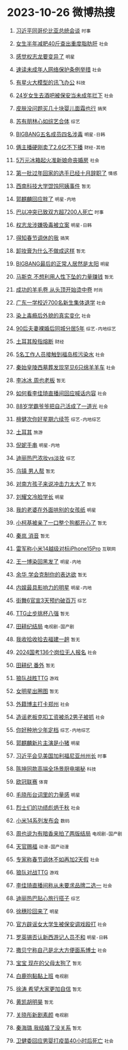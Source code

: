 # 2023-10-26 微博热搜 
1. [习近平同哥伦比亚总统会谈](https://m.weibo.cn/search?containerid=100103type%3D1%26t%3D10%26q%3D%23%E4%B9%A0%E8%BF%91%E5%B9%B3%E5%90%8C%E5%93%A5%E4%BC%A6%E6%AF%94%E4%BA%9A%E6%80%BB%E7%BB%9F%E4%BC%9A%E8%B0%88%23&stream_entry_id=51&isnewpage=1&extparam=seat%3D1%26stream_entry_id%3D51%26pos%3D0%26c_type%3D51%26q%3D%2523%25E4%25B9%25A0%25E8%25BF%2591%25E5%25B9%25B3%25E5%2590%258C%25E5%2593%25A5%25E4%25BC%25A6%25E6%25AF%2594%25E4%25BA%259A%25E6%2580%25BB%25E7%25BB%259F%25E4%25BC%259A%25E8%25B0%2588%2523%26dgr%3D0%26cate%3D10103%26filter_type%3Drealtimehot%26display_time%3D1698272456%26pre_seqid%3D169827245602502175194) `时事` 

2. [女生半年减肥40斤查出重度脂肪肝](https://m.weibo.cn/search?containerid=100103type%3D1%26t%3D10%26q%3D%23%E5%A5%B3%E7%94%9F%E5%8D%8A%E5%B9%B4%E5%87%8F%E8%82%A540%E6%96%A4%E6%9F%A5%E5%87%BA%E9%87%8D%E5%BA%A6%E8%84%82%E8%82%AA%E8%82%9D%23&stream_entry_id=31&isnewpage=1&extparam=seat%3D1%26c_type%3D31%26q%3D%2523%25E5%25A5%25B3%25E7%2594%259F%25E5%258D%258A%25E5%25B9%25B4%25E5%2587%258F%25E8%2582%25A540%25E6%2596%25A4%25E6%259F%25A5%25E5%2587%25BA%25E9%2587%258D%25E5%25BA%25A6%25E8%2584%2582%25E8%2582%25AA%25E8%2582%259D%2523%26flag%3D0%26filter_type%3Drealtimehot%26realpos%3D1%26stream_entry_id%3D31%26pos%3D0%26dgr%3D0%26cate%3D5001%26band_rank%3D1%26lcate%3D5001%26display_time%3D1698272456%26pre_seqid%3D169827245602502175194) `社会` 

3. [感觉权志龙要变异了](https://m.weibo.cn/search?containerid=100103type%3D1%26t%3D10%26q%3D%23%E6%84%9F%E8%A7%89%E6%9D%83%E5%BF%97%E9%BE%99%E8%A6%81%E5%8F%98%E5%BC%82%E4%BA%86%23&stream_entry_id=31&isnewpage=1&extparam=seat%3D1%26c_type%3D31%26q%3D%2523%25E6%2584%259F%25E8%25A7%2589%25E6%259D%2583%25E5%25BF%2597%25E9%25BE%2599%25E8%25A6%2581%25E5%258F%2598%25E5%25BC%2582%25E4%25BA%2586%2523%26flag%3D2%26filter_type%3Drealtimehot%26realpos%3D2%26stream_entry_id%3D31%26pos%3D1%26dgr%3D0%26cate%3D5001%26band_rank%3D2%26lcate%3D5001%26display_time%3D1698272456%26pre_seqid%3D169827245602502175194) `明星` 

4. [速读未成年人网络保护条例举措](https://m.weibo.cn/search?containerid=100103type%3D1%26t%3D10%26q%3D%23%E9%80%9F%E8%AF%BB%E6%9C%AA%E6%88%90%E5%B9%B4%E4%BA%BA%E7%BD%91%E7%BB%9C%E4%BF%9D%E6%8A%A4%E6%9D%A1%E4%BE%8B%E4%B8%BE%E6%8E%AA%23&stream_entry_id=31&isnewpage=1&extparam=seat%3D1%26c_type%3D31%26q%3D%2523%25E9%2580%259F%25E8%25AF%25BB%25E6%259C%25AA%25E6%2588%2590%25E5%25B9%25B4%25E4%25BA%25BA%25E7%25BD%2591%25E7%25BB%259C%25E4%25BF%259D%25E6%258A%25A4%25E6%259D%25A1%25E4%25BE%258B%25E4%25B8%25BE%25E6%258E%25AA%2523%26flag%3D0%26filter_type%3Drealtimehot%26realpos%3D3%26stream_entry_id%3D31%26pos%3D2%26dgr%3D0%26cate%3D5001%26band_rank%3D3%26lcate%3D5001%26display_time%3D1698272456%26pre_seqid%3D169827245602502175194) `社会` 

5. [有星火大模型的讯飞办公](https://m.weibo.cn/search?containerid=100103type%3D1%26t%3D10%26q%3D%23%E6%9C%89%E6%98%9F%E7%81%AB%E5%A4%A7%E6%A8%A1%E5%9E%8B%E7%9A%84%E8%AE%AF%E9%A3%9E%E5%8A%9E%E5%85%AC%23&stream_entry_id=31&isnewpage=1&extparam=seat%3D1%26filter_type%3Drealtimehot%26c_type%3D31%26q%3D%2523%25E6%259C%2589%25E6%2598%259F%25E7%2581%25AB%25E5%25A4%25A7%25E6%25A8%25A1%25E5%259E%258B%25E7%259A%2584%25E8%25AE%25AF%25E9%25A3%259E%25E5%258A%259E%25E5%2585%25AC%2523%26dgr%3D0%26cate%3D5001%26adid%3D208908%26stream_entry_id%3D31%26pos%3D3%26is_ad_pos%3D1%26topic_ad%3D1%26band_rank%3D4%26lcate%3D5001%26display_time%3D1698272456%26pre_seqid%3D169827245602502175194) `科技` 

6. [24岁女生去酒吧被保安当未成年拦下](https://m.weibo.cn/search?containerid=100103type%3D1%26t%3D10%26q%3D%2324%E5%B2%81%E5%A5%B3%E7%94%9F%E5%8E%BB%E9%85%92%E5%90%A7%E8%A2%AB%E4%BF%9D%E5%AE%89%E5%BD%93%E6%9C%AA%E6%88%90%E5%B9%B4%E6%8B%A6%E4%B8%8B%23&stream_entry_id=31&isnewpage=1&extparam=seat%3D1%26c_type%3D31%26q%3D%252324%25E5%25B2%2581%25E5%25A5%25B3%25E7%2594%259F%25E5%258E%25BB%25E9%2585%2592%25E5%2590%25A7%25E8%25A2%25AB%25E4%25BF%259D%25E5%25AE%2589%25E5%25BD%2593%25E6%259C%25AA%25E6%2588%2590%25E5%25B9%25B4%25E6%258B%25A6%25E4%25B8%258B%2523%26flag%3D2%26filter_type%3Drealtimehot%26realpos%3D4%26stream_entry_id%3D31%26pos%3D4%26dgr%3D0%26cate%3D5001%26band_rank%3D4%26lcate%3D5001%26display_time%3D1698272456%26pre_seqid%3D169827245602502175194) `社会` 

7. [皮肤没问题买几十块婴儿面霜也行](https://m.weibo.cn/search?containerid=100103type%3D1%26t%3D10%26q%3D%23%E7%9A%AE%E8%82%A4%E6%B2%A1%E9%97%AE%E9%A2%98%E4%B9%B0%E5%87%A0%E5%8D%81%E5%9D%97%E5%A9%B4%E5%84%BF%E9%9D%A2%E9%9C%9C%E4%B9%9F%E8%A1%8C%23&stream_entry_id=31&isnewpage=1&extparam=seat%3D1%26c_type%3D31%26q%3D%2523%25E7%259A%25AE%25E8%2582%25A4%25E6%25B2%25A1%25E9%2597%25AE%25E9%25A2%2598%25E4%25B9%25B0%25E5%2587%25A0%25E5%258D%2581%25E5%259D%2597%25E5%25A9%25B4%25E5%2584%25BF%25E9%259D%25A2%25E9%259C%259C%25E4%25B9%259F%25E8%25A1%258C%2523%26flag%3D0%26filter_type%3Drealtimehot%26realpos%3D5%26stream_entry_id%3D31%26pos%3D5%26dgr%3D0%26cate%3D5001%26band_rank%3D5%26lcate%3D5001%26display_time%3D1698272456%26pre_seqid%3D169827245602502175194) `搞笑` 

8. [苏有朋林心如综艺合体](https://m.weibo.cn/search?containerid=100103type%3D1%26t%3D10%26q%3D%23%E8%8B%8F%E6%9C%89%E6%9C%8B%E6%9E%97%E5%BF%83%E5%A6%82%E7%BB%BC%E8%89%BA%E5%90%88%E4%BD%93%23&stream_entry_id=31&isnewpage=1&extparam=seat%3D1%26c_type%3D31%26q%3D%2523%25E8%258B%258F%25E6%259C%2589%25E6%259C%258B%25E6%259E%2597%25E5%25BF%2583%25E5%25A6%2582%25E7%25BB%25BC%25E8%2589%25BA%25E5%2590%2588%25E4%25BD%2593%2523%26flag%3D1%26filter_type%3Drealtimehot%26realpos%3D6%26stream_entry_id%3D31%26pos%3D6%26dgr%3D0%26cate%3D5001%26band_rank%3D6%26lcate%3D5001%26display_time%3D1698272456%26pre_seqid%3D169827245602502175194) `综艺` 

9. [BIGBANG五名成员四名涉毒](https://m.weibo.cn/search?containerid=100103type%3D1%26t%3D10%26q%3D%23BIGBANG%E4%BA%94%E5%90%8D%E6%88%90%E5%91%98%E5%9B%9B%E5%90%8D%E6%B6%89%E6%AF%92%23&stream_entry_id=31&isnewpage=1&extparam=seat%3D1%26c_type%3D31%26q%3D%2523BIGBANG%25E4%25BA%2594%25E5%2590%258D%25E6%2588%2590%25E5%2591%2598%25E5%259B%259B%25E5%2590%258D%25E6%25B6%2589%25E6%25AF%2592%2523%26flag%3D0%26filter_type%3Drealtimehot%26realpos%3D7%26stream_entry_id%3D31%26pos%3D7%26dgr%3D0%26cate%3D5001%26band_rank%3D7%26lcate%3D5001%26display_time%3D1698272456%26pre_seqid%3D169827245602502175194) `明星-日韩` 

10. [俩主播硬刚卖了2.6亿不下播](https://m.weibo.cn/search?containerid=100103type%3D1%26t%3D10%26q%3D%23%E4%BF%A9%E4%B8%BB%E6%92%AD%E7%A1%AC%E5%88%9A%E5%8D%96%E4%BA%862.6%E4%BA%BF%E4%B8%8D%E4%B8%8B%E6%92%AD%23&stream_entry_id=31&isnewpage=1&extparam=seat%3D1%26c_type%3D31%26q%3D%2523%25E4%25BF%25A9%25E4%25B8%25BB%25E6%2592%25AD%25E7%25A1%25AC%25E5%2588%259A%25E5%258D%2596%25E4%25BA%25862.6%25E4%25BA%25BF%25E4%25B8%258D%25E4%25B8%258B%25E6%2592%25AD%2523%26flag%3D0%26filter_type%3Drealtimehot%26realpos%3D8%26stream_entry_id%3D31%26pos%3D8%26dgr%3D0%26cate%3D5001%26band_rank%3D8%26lcate%3D5001%26display_time%3D1698272456%26pre_seqid%3D169827245602502175194) `财经-其他` 

11. [5万元冰箱起火准新娘命丧婚房](https://m.weibo.cn/search?containerid=100103type%3D1%26t%3D10%26q%3D%235%E4%B8%87%E5%85%83%E5%86%B0%E7%AE%B1%E8%B5%B7%E7%81%AB%E5%87%86%E6%96%B0%E5%A8%98%E5%91%BD%E4%B8%A7%E5%A9%9A%E6%88%BF%23&stream_entry_id=31&isnewpage=1&extparam=seat%3D1%26c_type%3D31%26q%3D%25235%25E4%25B8%2587%25E5%2585%2583%25E5%2586%25B0%25E7%25AE%25B1%25E8%25B5%25B7%25E7%2581%25AB%25E5%2587%2586%25E6%2596%25B0%25E5%25A8%2598%25E5%2591%25BD%25E4%25B8%25A7%25E5%25A9%259A%25E6%2588%25BF%2523%26flag%3D0%26filter_type%3Drealtimehot%26realpos%3D9%26stream_entry_id%3D31%26pos%3D9%26dgr%3D0%26cate%3D5001%26band_rank%3D9%26lcate%3D5001%26display_time%3D1698272456%26pre_seqid%3D169827245602502175194) `社会` 

12. [第一批过年回家的选手已经十月辞职了](https://m.weibo.cn/search?containerid=100103type%3D1%26t%3D10%26q%3D%23%E7%AC%AC%E4%B8%80%E6%89%B9%E8%BF%87%E5%B9%B4%E5%9B%9E%E5%AE%B6%E7%9A%84%E9%80%89%E6%89%8B%E5%B7%B2%E7%BB%8F%E5%8D%81%E6%9C%88%E8%BE%9E%E8%81%8C%E4%BA%86%23&stream_entry_id=31&isnewpage=1&extparam=seat%3D1%26c_type%3D31%26q%3D%2523%25E7%25AC%25AC%25E4%25B8%2580%25E6%2589%25B9%25E8%25BF%2587%25E5%25B9%25B4%25E5%259B%259E%25E5%25AE%25B6%25E7%259A%2584%25E9%2580%2589%25E6%2589%258B%25E5%25B7%25B2%25E7%25BB%258F%25E5%258D%2581%25E6%259C%2588%25E8%25BE%259E%25E8%2581%258C%25E4%25BA%2586%2523%26flag%3D0%26filter_type%3Drealtimehot%26realpos%3D10%26stream_entry_id%3D31%26pos%3D10%26dgr%3D0%26cate%3D5001%26band_rank%3D10%26lcate%3D5001%26display_time%3D1698272456%26pre_seqid%3D169827245602502175194) `情感` 

13. [西南科技大学馄饨阿姨事件](https://m.weibo.cn/search?containerid=100103type%3D1%26t%3D10%26q%3D%23%E8%A5%BF%E5%8D%97%E7%A7%91%E6%8A%80%E5%A4%A7%E5%AD%A6%E9%A6%84%E9%A5%A8%E9%98%BF%E5%A7%A8%E4%BA%8B%E4%BB%B6%23&stream_entry_id=31&isnewpage=1&extparam=seat%3D1%26c_type%3D31%26q%3D%2523%25E8%25A5%25BF%25E5%258D%2597%25E7%25A7%2591%25E6%258A%2580%25E5%25A4%25A7%25E5%25AD%25A6%25E9%25A6%2584%25E9%25A5%25A8%25E9%2598%25BF%25E5%25A7%25A8%25E4%25BA%258B%25E4%25BB%25B6%2523%26flag%3D2%26filter_type%3Drealtimehot%26realpos%3D11%26stream_entry_id%3D31%26pos%3D11%26dgr%3D0%26cate%3D5001%26band_rank%3D11%26lcate%3D5001%26display_time%3D1698272456%26pre_seqid%3D169827245602502175194) `暂无` 

14. [郭麒麟回应胖了](https://m.weibo.cn/search?containerid=100103type%3D1%26t%3D10%26q%3D%23%E9%83%AD%E9%BA%92%E9%BA%9F%E5%9B%9E%E5%BA%94%E8%83%96%E4%BA%86%23&stream_entry_id=31&isnewpage=1&extparam=seat%3D1%26c_type%3D31%26q%3D%2523%25E9%2583%25AD%25E9%25BA%2592%25E9%25BA%259F%25E5%259B%259E%25E5%25BA%2594%25E8%2583%2596%25E4%25BA%2586%2523%26flag%3D0%26filter_type%3Drealtimehot%26realpos%3D12%26stream_entry_id%3D31%26pos%3D12%26dgr%3D0%26cate%3D5001%26band_rank%3D12%26lcate%3D5001%26display_time%3D1698272456%26pre_seqid%3D169827245602502175194) `明星-内地` 

15. [巴以冲突已致双方超7200人死亡](https://m.weibo.cn/search?containerid=100103type%3D1%26t%3D10%26q%3D%23%E5%B7%B4%E4%BB%A5%E5%86%B2%E7%AA%81%E5%B7%B2%E8%87%B4%E5%8F%8C%E6%96%B9%E8%B6%857200%E4%BA%BA%E6%AD%BB%E4%BA%A1%23&stream_entry_id=31&isnewpage=1&extparam=seat%3D1%26c_type%3D31%26q%3D%2523%25E5%25B7%25B4%25E4%25BB%25A5%25E5%2586%25B2%25E7%25AA%2581%25E5%25B7%25B2%25E8%2587%25B4%25E5%258F%258C%25E6%2596%25B9%25E8%25B6%25857200%25E4%25BA%25BA%25E6%25AD%25BB%25E4%25BA%25A1%2523%26flag%3D0%26filter_type%3Drealtimehot%26realpos%3D13%26stream_entry_id%3D31%26pos%3D13%26dgr%3D0%26cate%3D5001%26band_rank%3D13%26lcate%3D5001%26display_time%3D1698272456%26pre_seqid%3D169827245602502175194) `时事` 

16. [权志龙涉嫌吸毒被立案](https://m.weibo.cn/search?containerid=100103type%3D1%26t%3D10%26q%3D%23%E6%9D%83%E5%BF%97%E9%BE%99%E6%B6%89%E5%AB%8C%E5%90%B8%E6%AF%92%E8%A2%AB%E7%AB%8B%E6%A1%88%23&stream_entry_id=31&isnewpage=1&extparam=seat%3D1%26c_type%3D31%26q%3D%2523%25E6%259D%2583%25E5%25BF%2597%25E9%25BE%2599%25E6%25B6%2589%25E5%25AB%258C%25E5%2590%25B8%25E6%25AF%2592%25E8%25A2%25AB%25E7%25AB%258B%25E6%25A1%2588%2523%26flag%3D0%26filter_type%3Drealtimehot%26realpos%3D14%26stream_entry_id%3D31%26pos%3D14%26dgr%3D0%26cate%3D5001%26band_rank%3D14%26lcate%3D5001%26display_time%3D1698272456%26pre_seqid%3D169827245602502175194) `明星-日韩` 

17. [得知春节调休的我](https://m.weibo.cn/search?containerid=100103type%3D1%26t%3D10%26q%3D%23%E5%BE%97%E7%9F%A5%E6%98%A5%E8%8A%82%E8%B0%83%E4%BC%91%E7%9A%84%E6%88%91%23&stream_entry_id=31&isnewpage=1&extparam=seat%3D1%26c_type%3D31%26q%3D%2523%25E5%25BE%2597%25E7%259F%25A5%25E6%2598%25A5%25E8%258A%2582%25E8%25B0%2583%25E4%25BC%2591%25E7%259A%2584%25E6%2588%2591%2523%26flag%3D0%26filter_type%3Drealtimehot%26realpos%3D15%26stream_entry_id%3D31%26pos%3D15%26dgr%3D0%26cate%3D5001%26band_rank%3D15%26lcate%3D5001%26display_time%3D1698272456%26pre_seqid%3D169827245602502175194) `搞笑` 

18. [卸妆膏为什么不做成这样](https://m.weibo.cn/search?containerid=100103type%3D1%26t%3D10%26q%3D%E5%8D%B8%E5%A6%86%E8%86%8F%E4%B8%BA%E4%BB%80%E4%B9%88%E4%B8%8D%E5%81%9A%E6%88%90%E8%BF%99%E6%A0%B7&stream_entry_id=31&isnewpage=1&extparam=seat%3D1%26c_type%3D31%26q%3D%25E5%258D%25B8%25E5%25A6%2586%25E8%2586%258F%25E4%25B8%25BA%25E4%25BB%2580%25E4%25B9%2588%25E4%25B8%258D%25E5%2581%259A%25E6%2588%2590%25E8%25BF%2599%25E6%25A0%25B7%26flag%3D0%26filter_type%3Drealtimehot%26realpos%3D16%26stream_entry_id%3D31%26pos%3D16%26dgr%3D0%26cate%3D5001%26band_rank%3D16%26lcate%3D5001%26display_time%3D1698272456%26pre_seqid%3D169827245602502175194) `暂无` 

19. [BIGBANG最后的正常人居然是太阳](https://m.weibo.cn/search?containerid=100103type%3D1%26t%3D10%26q%3D%23BIGBANG%E6%9C%80%E5%90%8E%E7%9A%84%E6%AD%A3%E5%B8%B8%E4%BA%BA%E5%B1%85%E7%84%B6%E6%98%AF%E5%A4%AA%E9%98%B3%23&stream_entry_id=31&isnewpage=1&extparam=seat%3D1%26c_type%3D31%26q%3D%2523BIGBANG%25E6%259C%2580%25E5%2590%258E%25E7%259A%2584%25E6%25AD%25A3%25E5%25B8%25B8%25E4%25BA%25BA%25E5%25B1%2585%25E7%2584%25B6%25E6%2598%25AF%25E5%25A4%25AA%25E9%2598%25B3%2523%26flag%3D0%26filter_type%3Drealtimehot%26realpos%3D17%26stream_entry_id%3D31%26pos%3D17%26dgr%3D0%26cate%3D5001%26band_rank%3D17%26lcate%3D5001%26display_time%3D1698272456%26pre_seqid%3D169827245602502175194) `明星` 

20. [马斯克 不想利用人性下坠的力量赚钱](https://m.weibo.cn/search?containerid=100103type%3D1%26t%3D10%26q%3D%E9%A9%AC%E6%96%AF%E5%85%8B+%E4%B8%8D%E6%83%B3%E5%88%A9%E7%94%A8%E4%BA%BA%E6%80%A7%E4%B8%8B%E5%9D%A0%E7%9A%84%E5%8A%9B%E9%87%8F%E8%B5%9A%E9%92%B1&stream_entry_id=31&isnewpage=1&extparam=seat%3D1%26c_type%3D31%26q%3D%25E9%25A9%25AC%25E6%2596%25AF%25E5%2585%258B%2520%25E4%25B8%258D%25E6%2583%25B3%25E5%2588%25A9%25E7%2594%25A8%25E4%25BA%25BA%25E6%2580%25A7%25E4%25B8%258B%25E5%259D%25A0%25E7%259A%2584%25E5%258A%259B%25E9%2587%258F%25E8%25B5%259A%25E9%2592%25B1%26flag%3D0%26filter_type%3Drealtimehot%26realpos%3D18%26stream_entry_id%3D31%26pos%3D18%26dgr%3D0%26cate%3D5001%26band_rank%3D18%26lcate%3D5001%26display_time%3D1698272456%26pre_seqid%3D169827245602502175194) `暂无` 

21. [成功的羊毛卷 从头顶开始烫中卷](https://m.weibo.cn/search?containerid=100103type%3D1%26t%3D10%26q%3D%E6%88%90%E5%8A%9F%E7%9A%84%E7%BE%8A%E6%AF%9B%E5%8D%B7+%E4%BB%8E%E5%A4%B4%E9%A1%B6%E5%BC%80%E5%A7%8B%E7%83%AB%E4%B8%AD%E5%8D%B7&stream_entry_id=31&isnewpage=1&extparam=seat%3D1%26c_type%3D31%26q%3D%25E6%2588%2590%25E5%258A%259F%25E7%259A%2584%25E7%25BE%258A%25E6%25AF%259B%25E5%258D%25B7%2520%25E4%25BB%258E%25E5%25A4%25B4%25E9%25A1%25B6%25E5%25BC%2580%25E5%25A7%258B%25E7%2583%25AB%25E4%25B8%25AD%25E5%258D%25B7%26flag%3D0%26filter_type%3Drealtimehot%26realpos%3D19%26stream_entry_id%3D31%26pos%3D19%26dgr%3D0%26cate%3D5001%26band_rank%3D19%26lcate%3D5001%26display_time%3D1698272456%26pre_seqid%3D169827245602502175194) `时尚` 

22. [广东一学校近700名新生集体退学](https://m.weibo.cn/search?containerid=100103type%3D1%26t%3D10%26q%3D%23%E5%B9%BF%E4%B8%9C%E4%B8%80%E5%AD%A6%E6%A0%A1%E8%BF%91700%E5%90%8D%E6%96%B0%E7%94%9F%E9%9B%86%E4%BD%93%E9%80%80%E5%AD%A6%23&stream_entry_id=31&isnewpage=1&extparam=seat%3D1%26c_type%3D31%26q%3D%2523%25E5%25B9%25BF%25E4%25B8%259C%25E4%25B8%2580%25E5%25AD%25A6%25E6%25A0%25A1%25E8%25BF%2591700%25E5%2590%258D%25E6%2596%25B0%25E7%2594%259F%25E9%259B%2586%25E4%25BD%2593%25E9%2580%2580%25E5%25AD%25A6%2523%26flag%3D0%26filter_type%3Drealtimehot%26realpos%3D20%26stream_entry_id%3D31%26pos%3D20%26dgr%3D0%26cate%3D5001%26band_rank%3D20%26lcate%3D5001%26display_time%3D1698272456%26pre_seqid%3D169827245602502175194) `社会` 

23. [染上毒瘾后外貌的真实变化](https://m.weibo.cn/search?containerid=100103type%3D1%26t%3D10%26q%3D%23%E6%9F%93%E4%B8%8A%E6%AF%92%E7%98%BE%E5%90%8E%E5%A4%96%E8%B2%8C%E7%9A%84%E7%9C%9F%E5%AE%9E%E5%8F%98%E5%8C%96%23&stream_entry_id=31&isnewpage=1&extparam=seat%3D1%26c_type%3D31%26q%3D%2523%25E6%259F%2593%25E4%25B8%258A%25E6%25AF%2592%25E7%2598%25BE%25E5%2590%258E%25E5%25A4%2596%25E8%25B2%258C%25E7%259A%2584%25E7%259C%259F%25E5%25AE%259E%25E5%258F%2598%25E5%258C%2596%2523%26flag%3D0%26filter_type%3Drealtimehot%26realpos%3D21%26stream_entry_id%3D31%26pos%3D21%26dgr%3D0%26cate%3D5001%26band_rank%3D21%26lcate%3D5001%26display_time%3D1698272456%26pre_seqid%3D169827245602502175194) `社会` 

24. [90后夫妻裸婚后同城分居5年](https://m.weibo.cn/search?containerid=100103type%3D1%26t%3D10%26q%3D%2390%E5%90%8E%E5%A4%AB%E5%A6%BB%E8%A3%B8%E5%A9%9A%E5%90%8E%E5%90%8C%E5%9F%8E%E5%88%86%E5%B1%855%E5%B9%B4%23&stream_entry_id=31&isnewpage=1&extparam=seat%3D1%26c_type%3D31%26q%3D%252390%25E5%2590%258E%25E5%25A4%25AB%25E5%25A6%25BB%25E8%25A3%25B8%25E5%25A9%259A%25E5%2590%258E%25E5%2590%258C%25E5%259F%258E%25E5%2588%2586%25E5%25B1%25855%25E5%25B9%25B4%2523%26flag%3D0%26filter_type%3Drealtimehot%26realpos%3D22%26stream_entry_id%3D31%26pos%3D22%26dgr%3D0%26cate%3D5001%26band_rank%3D22%26lcate%3D5001%26display_time%3D1698272456%26pre_seqid%3D169827245602502175194) `综艺-内地综艺` 

25. [土耳其股指熔断](https://m.weibo.cn/search?containerid=100103type%3D1%26t%3D10%26q%3D%23%E5%9C%9F%E8%80%B3%E5%85%B6%E8%82%A1%E6%8C%87%E7%86%94%E6%96%AD%23&stream_entry_id=31&isnewpage=1&extparam=seat%3D1%26c_type%3D31%26q%3D%2523%25E5%259C%259F%25E8%2580%25B3%25E5%2585%25B6%25E8%2582%25A1%25E6%258C%2587%25E7%2586%2594%25E6%2596%25AD%2523%26flag%3D0%26filter_type%3Drealtimehot%26realpos%3D23%26stream_entry_id%3D31%26pos%3D23%26dgr%3D0%26cate%3D5001%26band_rank%3D23%26lcate%3D5001%26display_time%3D1698272456%26pre_seqid%3D169827245602502175194) `财经` 

26. [5名工作人员接触到福岛核污染水](https://m.weibo.cn/search?containerid=100103type%3D1%26t%3D10%26q%3D%235%E5%90%8D%E5%B7%A5%E4%BD%9C%E4%BA%BA%E5%91%98%E6%8E%A5%E8%A7%A6%E5%88%B0%E7%A6%8F%E5%B2%9B%E6%A0%B8%E6%B1%A1%E6%9F%93%E6%B0%B4%23&stream_entry_id=31&isnewpage=1&extparam=seat%3D1%26c_type%3D31%26q%3D%25235%25E5%2590%258D%25E5%25B7%25A5%25E4%25BD%259C%25E4%25BA%25BA%25E5%2591%2598%25E6%258E%25A5%25E8%25A7%25A6%25E5%2588%25B0%25E7%25A6%258F%25E5%25B2%259B%25E6%25A0%25B8%25E6%25B1%25A1%25E6%259F%2593%25E6%25B0%25B4%2523%26flag%3D0%26filter_type%3Drealtimehot%26realpos%3D24%26stream_entry_id%3D31%26pos%3D24%26dgr%3D0%26cate%3D5001%26band_rank%3D24%26lcate%3D5001%26display_time%3D1698272456%26pre_seqid%3D169827245602502175194) `社会` 

27. [秦始皇陵西墓葬发现罕见6只绵羊羊车](https://m.weibo.cn/search?containerid=100103type%3D1%26t%3D10%26q%3D%23%E7%A7%A6%E5%A7%8B%E7%9A%87%E9%99%B5%E8%A5%BF%E5%A2%93%E8%91%AC%E5%8F%91%E7%8E%B0%E7%BD%95%E8%A7%816%E5%8F%AA%E7%BB%B5%E7%BE%8A%E7%BE%8A%E8%BD%A6%23&stream_entry_id=31&isnewpage=1&extparam=seat%3D1%26c_type%3D31%26q%3D%2523%25E7%25A7%25A6%25E5%25A7%258B%25E7%259A%2587%25E9%2599%25B5%25E8%25A5%25BF%25E5%25A2%2593%25E8%2591%25AC%25E5%258F%2591%25E7%258E%25B0%25E7%25BD%2595%25E8%25A7%25816%25E5%258F%25AA%25E7%25BB%25B5%25E7%25BE%258A%25E7%25BE%258A%25E8%25BD%25A6%2523%26flag%3D0%26filter_type%3Drealtimehot%26realpos%3D25%26stream_entry_id%3D31%26pos%3D25%26dgr%3D0%26cate%3D5001%26band_rank%3D25%26lcate%3D5001%26display_time%3D1698272456%26pre_seqid%3D169827245602502175194) `社会` 

28. [李冰冰 周也老板](https://m.weibo.cn/search?containerid=100103type%3D1%26t%3D10%26q%3D%E6%9D%8E%E5%86%B0%E5%86%B0+%E5%91%A8%E4%B9%9F%E8%80%81%E6%9D%BF&stream_entry_id=31&isnewpage=1&extparam=seat%3D1%26c_type%3D31%26q%3D%25E6%259D%258E%25E5%2586%25B0%25E5%2586%25B0%2520%25E5%2591%25A8%25E4%25B9%259F%25E8%2580%2581%25E6%259D%25BF%26flag%3D0%26filter_type%3Drealtimehot%26realpos%3D26%26stream_entry_id%3D31%26pos%3D26%26dgr%3D0%26cate%3D5001%26band_rank%3D26%26lcate%3D5001%26display_time%3D1698272456%26pre_seqid%3D169827245602502175194) `暂无` 

29. [如何看李佳琦直播间回应喊话内容](https://m.weibo.cn/search?containerid=100103type%3D1%26t%3D10%26q%3D%23%E5%A6%82%E4%BD%95%E7%9C%8B%E6%9D%8E%E4%BD%B3%E7%90%A6%E7%9B%B4%E6%92%AD%E9%97%B4%E5%9B%9E%E5%BA%94%E5%96%8A%E8%AF%9D%E5%86%85%E5%AE%B9%23&stream_entry_id=31&isnewpage=1&extparam=seat%3D1%26c_type%3D31%26q%3D%2523%25E5%25A6%2582%25E4%25BD%2595%25E7%259C%258B%25E6%259D%258E%25E4%25BD%25B3%25E7%2590%25A6%25E7%259B%25B4%25E6%2592%25AD%25E9%2597%25B4%25E5%259B%259E%25E5%25BA%2594%25E5%2596%258A%25E8%25AF%259D%25E5%2586%2585%25E5%25AE%25B9%2523%26flag%3D0%26filter_type%3Drealtimehot%26realpos%3D27%26stream_entry_id%3D31%26pos%3D27%26dgr%3D0%26cate%3D5001%26band_rank%3D27%26lcate%3D5001%26display_time%3D1698272456%26pre_seqid%3D169827245602502175194) `社会` 

30. [88岁学霸爷爷把自己活成了一道光](https://m.weibo.cn/search?containerid=100103type%3D1%26t%3D10%26q%3D%2388%E5%B2%81%E5%AD%A6%E9%9C%B8%E7%88%B7%E7%88%B7%E6%8A%8A%E8%87%AA%E5%B7%B1%E6%B4%BB%E6%88%90%E4%BA%86%E4%B8%80%E9%81%93%E5%85%89%23&stream_entry_id=31&isnewpage=1&extparam=seat%3D1%26c_type%3D31%26q%3D%252388%25E5%25B2%2581%25E5%25AD%25A6%25E9%259C%25B8%25E7%2588%25B7%25E7%2588%25B7%25E6%258A%258A%25E8%2587%25AA%25E5%25B7%25B1%25E6%25B4%25BB%25E6%2588%2590%25E4%25BA%2586%25E4%25B8%2580%25E9%2581%2593%25E5%2585%2589%2523%26flag%3D32768%26filter_type%3Drealtimehot%26realpos%3D28%26stream_entry_id%3D31%26pos%3D28%26dgr%3D0%26cate%3D5001%26band_rank%3D28%26lcate%3D5001%26display_time%3D1698272456%26pre_seqid%3D169827245602502175194) `社会` 

31. [檀健次你好星期六续签](https://m.weibo.cn/search?containerid=100103type%3D1%26t%3D10%26q%3D%23%E6%AA%80%E5%81%A5%E6%AC%A1%E4%BD%A0%E5%A5%BD%E6%98%9F%E6%9C%9F%E5%85%AD%E7%BB%AD%E7%AD%BE%23&stream_entry_id=31&isnewpage=1&extparam=seat%3D1%26c_type%3D31%26q%3D%2523%25E6%25AA%2580%25E5%2581%25A5%25E6%25AC%25A1%25E4%25BD%25A0%25E5%25A5%25BD%25E6%2598%259F%25E6%259C%259F%25E5%2585%25AD%25E7%25BB%25AD%25E7%25AD%25BE%2523%26flag%3D0%26filter_type%3Drealtimehot%26realpos%3D29%26stream_entry_id%3D31%26pos%3D29%26dgr%3D0%26cate%3D5001%26band_rank%3D29%26lcate%3D5001%26display_time%3D1698272456%26pre_seqid%3D169827245602502175194) `综艺-内地综艺` 

32. [土耳其](https://m.weibo.cn/search?containerid=100103type%3D1%26t%3D10%26q%3D%23%E5%9C%9F%E8%80%B3%E5%85%B6%23&stream_entry_id=31&isnewpage=1&extparam=seat%3D1%26c_type%3D31%26q%3D%2523%25E5%259C%259F%25E8%2580%25B3%25E5%2585%25B6%2523%26flag%3D0%26filter_type%3Drealtimehot%26realpos%3D30%26stream_entry_id%3D31%26pos%3D30%26dgr%3D0%26cate%3D5001%26band_rank%3D30%26lcate%3D5001%26display_time%3D1698272456%26pre_seqid%3D169827245602502175194) `旅游` 

33. [倪妮手串](https://m.weibo.cn/search?containerid=100103type%3D1%26t%3D10%26q%3D%23%E5%80%AA%E5%A6%AE%E6%89%8B%E4%B8%B2%23&stream_entry_id=31&isnewpage=1&extparam=seat%3D1%26c_type%3D31%26q%3D%2523%25E5%2580%25AA%25E5%25A6%25AE%25E6%2589%258B%25E4%25B8%25B2%2523%26flag%3D0%26filter_type%3Drealtimehot%26realpos%3D31%26stream_entry_id%3D31%26pos%3D31%26dgr%3D0%26cate%3D5001%26band_rank%3D31%26lcate%3D5001%26display_time%3D1698272456%26pre_seqid%3D169827245602502175194) `明星-内地` 

34. [迪丽热巴浓妆vs淡妆](https://m.weibo.cn/search?containerid=100103type%3D1%26t%3D10%26q%3D%23%E8%BF%AA%E4%B8%BD%E7%83%AD%E5%B7%B4%E6%B5%93%E5%A6%86vs%E6%B7%A1%E5%A6%86%23&stream_entry_id=31&isnewpage=1&extparam=seat%3D1%26c_type%3D31%26q%3D%2523%25E8%25BF%25AA%25E4%25B8%25BD%25E7%2583%25AD%25E5%25B7%25B4%25E6%25B5%2593%25E5%25A6%2586vs%25E6%25B7%25A1%25E5%25A6%2586%2523%26flag%3D0%26filter_type%3Drealtimehot%26realpos%3D32%26stream_entry_id%3D31%26pos%3D32%26dgr%3D0%26cate%3D5001%26band_rank%3D32%26lcate%3D5001%26display_time%3D1698272456%26pre_seqid%3D169827245602502175194) `综艺` 

35. [乌镇 男人帮](https://m.weibo.cn/search?containerid=100103type%3D1%26t%3D10%26q%3D%E4%B9%8C%E9%95%87+%E7%94%B7%E4%BA%BA%E5%B8%AE&stream_entry_id=31&isnewpage=1&extparam=seat%3D1%26c_type%3D31%26q%3D%25E4%25B9%258C%25E9%2595%2587%2520%25E7%2594%25B7%25E4%25BA%25BA%25E5%25B8%25AE%26flag%3D0%26filter_type%3Drealtimehot%26realpos%3D33%26stream_entry_id%3D31%26pos%3D33%26dgr%3D0%26cate%3D5001%26band_rank%3D33%26lcate%3D5001%26display_time%3D1698272456%26pre_seqid%3D169827245602502175194) `暂无` 

36. [对南方孩子来说冲击力太大了](https://m.weibo.cn/search?containerid=100103type%3D1%26t%3D10%26q%3D%E5%AF%B9%E5%8D%97%E6%96%B9%E5%AD%A9%E5%AD%90%E6%9D%A5%E8%AF%B4%E5%86%B2%E5%87%BB%E5%8A%9B%E5%A4%AA%E5%A4%A7%E4%BA%86&stream_entry_id=31&isnewpage=1&extparam=seat%3D1%26c_type%3D31%26q%3D%25E5%25AF%25B9%25E5%258D%2597%25E6%2596%25B9%25E5%25AD%25A9%25E5%25AD%2590%25E6%259D%25A5%25E8%25AF%25B4%25E5%2586%25B2%25E5%2587%25BB%25E5%258A%259B%25E5%25A4%25AA%25E5%25A4%25A7%25E4%25BA%2586%26flag%3D0%26filter_type%3Drealtimehot%26realpos%3D34%26stream_entry_id%3D31%26pos%3D34%26dgr%3D0%26cate%3D5001%26band_rank%3D34%26lcate%3D5001%26display_time%3D1698272456%26pre_seqid%3D169827245602502175194) `暂无` 

37. [刘耀文冷脸学长](https://m.weibo.cn/search?containerid=100103type%3D1%26t%3D10%26q%3D%23%E5%88%98%E8%80%80%E6%96%87%E5%86%B7%E8%84%B8%E5%AD%A6%E9%95%BF%23&stream_entry_id=31&isnewpage=1&extparam=seat%3D1%26c_type%3D31%26q%3D%2523%25E5%2588%2598%25E8%2580%2580%25E6%2596%2587%25E5%2586%25B7%25E8%2584%25B8%25E5%25AD%25A6%25E9%2595%25BF%2523%26flag%3D0%26filter_type%3Drealtimehot%26realpos%3D35%26stream_entry_id%3D31%26pos%3D35%26dgr%3D0%26cate%3D5001%26band_rank%3D35%26lcate%3D5001%26display_time%3D1698272456%26pre_seqid%3D169827245602502175194) `明星` 

38. [我的老婆在外面哄别的女孩纸](https://m.weibo.cn/search?containerid=100103type%3D1%26t%3D10%26q%3D%23%E6%88%91%E7%9A%84%E8%80%81%E5%A9%86%E5%9C%A8%E5%A4%96%E9%9D%A2%E5%93%84%E5%88%AB%E7%9A%84%E5%A5%B3%E5%AD%A9%E7%BA%B8%23&stream_entry_id=31&isnewpage=1&extparam=seat%3D1%26c_type%3D31%26q%3D%2523%25E6%2588%2591%25E7%259A%2584%25E8%2580%2581%25E5%25A9%2586%25E5%259C%25A8%25E5%25A4%2596%25E9%259D%25A2%25E5%2593%2584%25E5%2588%25AB%25E7%259A%2584%25E5%25A5%25B3%25E5%25AD%25A9%25E7%25BA%25B8%2523%26flag%3D0%26filter_type%3Drealtimehot%26realpos%3D36%26stream_entry_id%3D31%26pos%3D36%26dgr%3D0%26cate%3D5001%26band_rank%3D36%26lcate%3D5001%26display_time%3D1698272456%26pre_seqid%3D169827245602502175194) `明星` 

39. [小柯基被亲了一口整个狗都开心了](https://m.weibo.cn/search?containerid=100103type%3D1%26t%3D10%26q%3D%E5%B0%8F%E6%9F%AF%E5%9F%BA%E8%A2%AB%E4%BA%B2%E4%BA%86%E4%B8%80%E5%8F%A3%E6%95%B4%E4%B8%AA%E7%8B%97%E9%83%BD%E5%BC%80%E5%BF%83%E4%BA%86&stream_entry_id=31&isnewpage=1&extparam=seat%3D1%26c_type%3D31%26q%3D%25E5%25B0%258F%25E6%259F%25AF%25E5%259F%25BA%25E8%25A2%25AB%25E4%25BA%25B2%25E4%25BA%2586%25E4%25B8%2580%25E5%258F%25A3%25E6%2595%25B4%25E4%25B8%25AA%25E7%258B%2597%25E9%2583%25BD%25E5%25BC%2580%25E5%25BF%2583%25E4%25BA%2586%26flag%3D1%26filter_type%3Drealtimehot%26realpos%3D37%26stream_entry_id%3D31%26pos%3D37%26dgr%3D0%26cate%3D5001%26band_rank%3D37%26lcate%3D5001%26display_time%3D1698272456%26pre_seqid%3D169827245602502175194) `暂无` 

40. [秦岚 消音](https://m.weibo.cn/search?containerid=100103type%3D1%26t%3D10%26q%3D%E7%A7%A6%E5%B2%9A+%E6%B6%88%E9%9F%B3&stream_entry_id=31&isnewpage=1&extparam=seat%3D1%26c_type%3D31%26q%3D%25E7%25A7%25A6%25E5%25B2%259A%2520%25E6%25B6%2588%25E9%259F%25B3%26flag%3D0%26filter_type%3Drealtimehot%26realpos%3D38%26stream_entry_id%3D31%26pos%3D38%26dgr%3D0%26cate%3D5001%26band_rank%3D38%26lcate%3D5001%26display_time%3D1698272456%26pre_seqid%3D169827245602502175194) `暂无` 

41. [雷军称小米14越级对标iPhone15Pro](https://m.weibo.cn/search?containerid=100103type%3D1%26t%3D10%26q%3D%23%E9%9B%B7%E5%86%9B%E7%A7%B0%E5%B0%8F%E7%B1%B314%E8%B6%8A%E7%BA%A7%E5%AF%B9%E6%A0%87iPhone15Pro%23&stream_entry_id=31&isnewpage=1&extparam=seat%3D1%26c_type%3D31%26q%3D%2523%25E9%259B%25B7%25E5%2586%259B%25E7%25A7%25B0%25E5%25B0%258F%25E7%25B1%25B314%25E8%25B6%258A%25E7%25BA%25A7%25E5%25AF%25B9%25E6%25A0%2587iPhone15Pro%2523%26flag%3D0%26filter_type%3Drealtimehot%26realpos%3D39%26stream_entry_id%3D31%26pos%3D39%26dgr%3D0%26cate%3D5001%26band_rank%3D39%26lcate%3D5001%26display_time%3D1698272456%26pre_seqid%3D169827245602502175194) `互联网` 

42. [王一博染回黑发了](https://m.weibo.cn/search?containerid=100103type%3D1%26t%3D10%26q%3D%23%E7%8E%8B%E4%B8%80%E5%8D%9A%E6%9F%93%E5%9B%9E%E9%BB%91%E5%8F%91%E4%BA%86%23&stream_entry_id=31&isnewpage=1&extparam=seat%3D1%26c_type%3D31%26q%3D%2523%25E7%258E%258B%25E4%25B8%2580%25E5%258D%259A%25E6%259F%2593%25E5%259B%259E%25E9%25BB%2591%25E5%258F%2591%25E4%25BA%2586%2523%26flag%3D0%26filter_type%3Drealtimehot%26realpos%3D40%26stream_entry_id%3D31%26pos%3D40%26dgr%3D0%26cate%3D5001%26band_rank%3D40%26lcate%3D5001%26display_time%3D1698272456%26pre_seqid%3D169827245602502175194) `明星-内地` 

43. [余华 学会克制你的表达欲](https://m.weibo.cn/search?containerid=100103type%3D1%26t%3D10%26q%3D%E4%BD%99%E5%8D%8E+%E5%AD%A6%E4%BC%9A%E5%85%8B%E5%88%B6%E4%BD%A0%E7%9A%84%E8%A1%A8%E8%BE%BE%E6%AC%B2&stream_entry_id=31&isnewpage=1&extparam=seat%3D1%26c_type%3D31%26q%3D%25E4%25BD%2599%25E5%258D%258E%2520%25E5%25AD%25A6%25E4%25BC%259A%25E5%2585%258B%25E5%2588%25B6%25E4%25BD%25A0%25E7%259A%2584%25E8%25A1%25A8%25E8%25BE%25BE%25E6%25AC%25B2%26flag%3D0%26filter_type%3Drealtimehot%26realpos%3D41%26stream_entry_id%3D31%26pos%3D41%26dgr%3D0%26cate%3D5001%26band_rank%3D41%26lcate%3D5001%26display_time%3D1698272456%26pre_seqid%3D169827245602502175194) `暂无` 

44. [内娱最具影响力的明星](https://m.weibo.cn/search?containerid=100103type%3D1%26t%3D10%26q%3D%23%E5%86%85%E5%A8%B1%E6%9C%80%E5%85%B7%E5%BD%B1%E5%93%8D%E5%8A%9B%E7%9A%84%E6%98%8E%E6%98%9F%23&stream_entry_id=31&isnewpage=1&extparam=seat%3D1%26c_type%3D31%26q%3D%2523%25E5%2586%2585%25E5%25A8%25B1%25E6%259C%2580%25E5%2585%25B7%25E5%25BD%25B1%25E5%2593%258D%25E5%258A%259B%25E7%259A%2584%25E6%2598%258E%25E6%2598%259F%2523%26flag%3D0%26filter_type%3Drealtimehot%26realpos%3D42%26stream_entry_id%3D31%26pos%3D42%26dgr%3D0%26cate%3D5001%26band_rank%3D42%26lcate%3D5001%26display_time%3D1698272456%26pre_seqid%3D169827245602502175194) `明星-内地` 

45. [街舞6官宣3天预约破百万](https://m.weibo.cn/search?containerid=100103type%3D1%26t%3D10%26q%3D%23%E8%A1%97%E8%88%9E6%E5%AE%98%E5%AE%A33%E5%A4%A9%E9%A2%84%E7%BA%A6%E7%A0%B4%E7%99%BE%E4%B8%87%23&stream_entry_id=31&isnewpage=1&extparam=seat%3D1%26c_type%3D31%26q%3D%2523%25E8%25A1%2597%25E8%2588%259E6%25E5%25AE%2598%25E5%25AE%25A33%25E5%25A4%25A9%25E9%25A2%2584%25E7%25BA%25A6%25E7%25A0%25B4%25E7%2599%25BE%25E4%25B8%2587%2523%26flag%3D0%26filter_type%3Drealtimehot%26realpos%3D43%26stream_entry_id%3D31%26pos%3D43%26dgr%3D0%26cate%3D5001%26band_rank%3D43%26lcate%3D5001%26display_time%3D1698272456%26pre_seqid%3D169827245602502175194) `综艺` 

46. [TTG止步挑杯八强](https://m.weibo.cn/search?containerid=100103type%3D1%26t%3D10%26q%3DTTG%E6%AD%A2%E6%AD%A5%E6%8C%91%E6%9D%AF%E5%85%AB%E5%BC%BA&stream_entry_id=31&isnewpage=1&extparam=seat%3D1%26c_type%3D31%26q%3DTTG%25E6%25AD%25A2%25E6%25AD%25A5%25E6%258C%2591%25E6%259D%25AF%25E5%2585%25AB%25E5%25BC%25BA%26flag%3D0%26filter_type%3Drealtimehot%26realpos%3D44%26stream_entry_id%3D31%26pos%3D44%26dgr%3D0%26cate%3D5001%26band_rank%3D44%26lcate%3D5001%26display_time%3D1698272456%26pre_seqid%3D169827245602502175194) `暂无` 

47. [田耕纪结局](https://m.weibo.cn/search?containerid=100103type%3D1%26t%3D10%26q%3D%23%E7%94%B0%E8%80%95%E7%BA%AA%E7%BB%93%E5%B1%80%23&stream_entry_id=31&isnewpage=1&extparam=seat%3D1%26c_type%3D31%26q%3D%2523%25E7%2594%25B0%25E8%2580%2595%25E7%25BA%25AA%25E7%25BB%2593%25E5%25B1%2580%2523%26flag%3D0%26filter_type%3Drealtimehot%26realpos%3D45%26stream_entry_id%3D31%26pos%3D45%26dgr%3D0%26cate%3D5001%26band_rank%3D45%26lcate%3D5001%26display_time%3D1698272456%26pre_seqid%3D169827245602502175194) `电视剧-国产剧` 

48. [我收拾收拾去福建一趟](https://m.weibo.cn/search?containerid=100103type%3D1%26t%3D10%26q%3D%E6%88%91%E6%94%B6%E6%8B%BE%E6%94%B6%E6%8B%BE%E5%8E%BB%E7%A6%8F%E5%BB%BA%E4%B8%80%E8%B6%9F&stream_entry_id=31&isnewpage=1&extparam=seat%3D1%26c_type%3D31%26q%3D%25E6%2588%2591%25E6%2594%25B6%25E6%258B%25BE%25E6%2594%25B6%25E6%258B%25BE%25E5%258E%25BB%25E7%25A6%258F%25E5%25BB%25BA%25E4%25B8%2580%25E8%25B6%259F%26flag%3D0%26filter_type%3Drealtimehot%26realpos%3D46%26stream_entry_id%3D31%26pos%3D46%26dgr%3D0%26cate%3D5001%26band_rank%3D46%26lcate%3D5001%26display_time%3D1698272456%26pre_seqid%3D169827245602502175194) `暂无` 

49. [2024国考136个岗位无人报名](https://m.weibo.cn/search?containerid=100103type%3D1%26t%3D10%26q%3D%232024%E5%9B%BD%E8%80%83136%E4%B8%AA%E5%B2%97%E4%BD%8D%E6%97%A0%E4%BA%BA%E6%8A%A5%E5%90%8D%23&stream_entry_id=31&isnewpage=1&extparam=seat%3D1%26c_type%3D31%26q%3D%25232024%25E5%259B%25BD%25E8%2580%2583136%25E4%25B8%25AA%25E5%25B2%2597%25E4%25BD%258D%25E6%2597%25A0%25E4%25BA%25BA%25E6%258A%25A5%25E5%2590%258D%2523%26flag%3D0%26filter_type%3Drealtimehot%26realpos%3D47%26stream_entry_id%3D31%26pos%3D47%26dgr%3D0%26cate%3D5001%26band_rank%3D47%26lcate%3D5001%26display_time%3D1698272456%26pre_seqid%3D169827245602502175194) `社会` 

50. [田耕纪 番外](https://m.weibo.cn/search?containerid=100103type%3D1%26t%3D10%26q%3D%E7%94%B0%E8%80%95%E7%BA%AA+%E7%95%AA%E5%A4%96&stream_entry_id=31&isnewpage=1&extparam=seat%3D1%26c_type%3D31%26q%3D%25E7%2594%25B0%25E8%2580%2595%25E7%25BA%25AA%2520%25E7%2595%25AA%25E5%25A4%2596%26flag%3D0%26filter_type%3Drealtimehot%26realpos%3D48%26stream_entry_id%3D31%26pos%3D48%26dgr%3D0%26cate%3D5001%26band_rank%3D48%26lcate%3D5001%26display_time%3D1698272456%26pre_seqid%3D169827245602502175194) `暂无` 

51. [狼队战胜TTG](https://m.weibo.cn/search?containerid=100103type%3D1%26t%3D10%26q%3D%E7%8B%BC%E9%98%9F%E6%88%98%E8%83%9CTTG&stream_entry_id=31&isnewpage=1&extparam=seat%3D1%26c_type%3D31%26q%3D%25E7%258B%25BC%25E9%2598%259F%25E6%2588%2598%25E8%2583%259CTTG%26flag%3D0%26filter_type%3Drealtimehot%26realpos%3D49%26stream_entry_id%3D31%26pos%3D49%26dgr%3D0%26cate%3D5001%26band_rank%3D49%26lcate%3D5001%26display_time%3D1698272456%26pre_seqid%3D169827245602502175194) `游戏` 

52. [女明星出圈图](https://m.weibo.cn/search?containerid=100103type%3D1%26t%3D10%26q%3D%E5%A5%B3%E6%98%8E%E6%98%9F%E5%87%BA%E5%9C%88%E5%9B%BE&stream_entry_id=31&isnewpage=1&extparam=seat%3D1%26c_type%3D31%26q%3D%25E5%25A5%25B3%25E6%2598%258E%25E6%2598%259F%25E5%2587%25BA%25E5%259C%2588%25E5%259B%25BE%26flag%3D0%26filter_type%3Drealtimehot%26realpos%3D50%26stream_entry_id%3D31%26pos%3D50%26dgr%3D0%26cate%3D5001%26band_rank%3D50%26lcate%3D5001%26display_time%3D1698272456%26pre_seqid%3D169827245602502175194) `暂无` 

53. [外籍博主打卡郑州](https://m.weibo.cn/search?containerid=100103type%3D1%26t%3D10%26q%3D%23%E5%A4%96%E7%B1%8D%E5%8D%9A%E4%B8%BB%E6%89%93%E5%8D%A1%E9%83%91%E5%B7%9E%23&stream_entry_id=31&isnewpage=1&extparam=seat%3D1%26filter_type%3Drealtimehot%26c_type%3D31%26q%3D%2523%25E5%25A4%2596%25E7%25B1%258D%25E5%258D%259A%25E4%25B8%25BB%25E6%2589%2593%25E5%258D%25A1%25E9%2583%2591%25E5%25B7%259E%2523%26dgr%3D0%26cate%3D5001%26adid%3D209317%26stream_entry_id%3D31%26pos%3D3%26is_ad_pos%3D1%26topic_ad%3D1%26band_rank%3D4%26lcate%3D5001%26display_time%3D1698272403%26pre_seqid%3D169827240331204131143) `社会` 

54. [造谣老板克扣工资被杀2男子被抓](https://m.weibo.cn/search?containerid=100103type%3D1%26t%3D10%26q%3D%23%E9%80%A0%E8%B0%A3%E8%80%81%E6%9D%BF%E5%85%8B%E6%89%A3%E5%B7%A5%E8%B5%84%E8%A2%AB%E6%9D%802%E7%94%B7%E5%AD%90%E8%A2%AB%E6%8A%93%23&stream_entry_id=31&isnewpage=1&extparam=seat%3D1%26filter_type%3Drealtimehot%26c_type%3D31%26q%3D%2523%25E9%2580%25A0%25E8%25B0%25A3%25E8%2580%2581%25E6%259D%25BF%25E5%2585%258B%25E6%2589%25A3%25E5%25B7%25A5%25E8%25B5%2584%25E8%25A2%25AB%25E6%259D%25802%25E7%2594%25B7%25E5%25AD%2590%25E8%25A2%25AB%25E6%258A%2593%2523%26dgr%3D0%26cate%3D5001%26adid%3D209310%26stream_entry_id%3D31%26pos%3D7%26is_ad_pos%3D1%26band_rank%3D7%26lcate%3D5001%26display_time%3D1698272403%26pre_seqid%3D169827240331204131143) `社会` 

55. [你好种地少年定档](https://m.weibo.cn/search?containerid=100103type%3D1%26t%3D10%26q%3D%23%E4%BD%A0%E5%A5%BD%E7%A7%8D%E5%9C%B0%E5%B0%91%E5%B9%B4%E5%AE%9A%E6%A1%A3%23&stream_entry_id=31&isnewpage=1&extparam=seat%3D1%26c_type%3D31%26q%3D%2523%25E4%25BD%25A0%25E5%25A5%25BD%25E7%25A7%258D%25E5%259C%25B0%25E5%25B0%2591%25E5%25B9%25B4%25E5%25AE%259A%25E6%25A1%25A3%2523%26flag%3D0%26filter_type%3Drealtimehot%26realpos%3D50%26stream_entry_id%3D31%26pos%3D51%26dgr%3D0%26cate%3D5001%26band_rank%3D50%26lcate%3D5001%26display_time%3D1698272403%26pre_seqid%3D169827240331204131143) `综艺-内地综艺` 

56. [郭麒麟新片主演是小猪](https://m.weibo.cn/search?containerid=100103type%3D1%26t%3D10%26q%3D%23%E9%83%AD%E9%BA%92%E9%BA%9F%E6%96%B0%E7%89%87%E4%B8%BB%E6%BC%94%E6%98%AF%E5%B0%8F%E7%8C%AA%23&stream_entry_id=31&isnewpage=1&extparam=seat%3D1%26filter_type%3Drealtimehot%26topic_ad%3D1%26q%3D%2523%25E9%2583%25AD%25E9%25BA%2592%25E9%25BA%259F%25E6%2596%25B0%25E7%2589%2587%25E4%25B8%25BB%25E6%25BC%2594%25E6%2598%25AF%25E5%25B0%258F%25E7%258C%25AA%2523%26dgr%3D0%26stream_entry_id%3D31%26adid%3D208989%26is_ad_pos%3D1%26band_rank%3D4%26pos%3D3%26c_type%3D31%26cate%3D5001%26lcate%3D5001%26display_time%3D1698272351%26pre_seqid%3D169827235152003216629) `明星` 

57. [习近平会见美国加利福尼亚州州长](https://m.weibo.cn/search?containerid=100103type%3D1%26t%3D10%26q%3D%23%E4%B9%A0%E8%BF%91%E5%B9%B3%E4%BC%9A%E8%A7%81%E7%BE%8E%E5%9B%BD%E5%8A%A0%E5%88%A9%E7%A6%8F%E5%B0%BC%E4%BA%9A%E5%B7%9E%E5%B7%9E%E9%95%BF%23&stream_entry_id=51&isnewpage=1&extparam=seat%3D1%26stream_entry_id%3D51%26pos%3D0%26c_type%3D51%26q%3D%2523%25E4%25B9%25A0%25E8%25BF%2591%25E5%25B9%25B3%25E4%25BC%259A%25E8%25A7%2581%25E7%25BE%258E%25E5%259B%25BD%25E5%258A%25A0%25E5%2588%25A9%25E7%25A6%258F%25E5%25B0%25BC%25E4%25BA%259A%25E5%25B7%259E%25E5%25B7%259E%25E9%2595%25BF%2523%26dgr%3D0%26cate%3D10103%26filter_type%3Drealtimehot%26display_time%3D1698272249%26pre_seqid%3D169827224903502979911) `时事` 

58. [陈坤同款高端全场景厨电揭秘](https://m.weibo.cn/search?containerid=100103type%3D1%26t%3D10%26q%3D%23%E9%99%88%E5%9D%A4%E5%90%8C%E6%AC%BE%E9%AB%98%E7%AB%AF%E5%85%A8%E5%9C%BA%E6%99%AF%E5%8E%A8%E7%94%B5%E6%8F%AD%E7%A7%98%23&stream_entry_id=31&isnewpage=1&extparam=seat%3D1%26filter_type%3Drealtimehot%26topic_ad%3D1%26q%3D%2523%25E9%2599%2588%25E5%259D%25A4%25E5%2590%258C%25E6%25AC%25BE%25E9%25AB%2598%25E7%25AB%25AF%25E5%2585%25A8%25E5%259C%25BA%25E6%2599%25AF%25E5%258E%25A8%25E7%2594%25B5%25E6%258F%25AD%25E7%25A7%2598%2523%26dgr%3D0%26stream_entry_id%3D31%26adid%3D209357%26is_ad_pos%3D1%26band_rank%3D4%26pos%3D3%26c_type%3D31%26cate%3D5001%26lcate%3D5001%26display_time%3D1698268751%26pre_seqid%3D16982687514300711105) `科技` 

59. [欧冠联赛](https://m.weibo.cn/search?containerid=100103type%3D1%26t%3D10%26q%3D%23%E6%AC%A7%E5%86%A0%E8%81%94%E8%B5%9B%23&stream_entry_id=31&isnewpage=1&extparam=seat%3D1%26filter_type%3Drealtimehot%26dgr%3D0%26q%3D%2523%25E6%25AC%25A7%25E5%2586%25A0%25E8%2581%2594%25E8%25B5%259B%2523%26flag%3D1%26stream_entry_id%3D31%26band_rank%3D41%26pos%3D41%26c_type%3D31%26realpos%3D41%26cate%3D5001%26lcate%3D5001%26display_time%3D1698268751%26pre_seqid%3D16982687514300711105) `体育` 

60. [毛晓彤台词里的力量感](https://m.weibo.cn/search?containerid=100103type%3D1%26t%3D10%26q%3D%23%E6%AF%9B%E6%99%93%E5%BD%A4%E5%8F%B0%E8%AF%8D%E9%87%8C%E7%9A%84%E5%8A%9B%E9%87%8F%E6%84%9F%23&stream_entry_id=31&isnewpage=1&extparam=seat%3D1%26filter_type%3Drealtimehot%26dgr%3D0%26q%3D%2523%25E6%25AF%259B%25E6%2599%2593%25E5%25BD%25A4%25E5%258F%25B0%25E8%25AF%258D%25E9%2587%258C%25E7%259A%2584%25E5%258A%259B%25E9%2587%258F%25E6%2584%259F%2523%26flag%3D0%26stream_entry_id%3D31%26band_rank%3D48%26pos%3D48%26c_type%3D31%26realpos%3D48%26cate%3D5001%26lcate%3D5001%26display_time%3D1698268751%26pre_seqid%3D16982687514300711105) `明星` 

61. [烈士们的功绩彪炳千秋](https://m.weibo.cn/search?containerid=100103type%3D1%26t%3D10%26q%3D%23%E7%83%88%E5%A3%AB%E4%BB%AC%E7%9A%84%E5%8A%9F%E7%BB%A9%E5%BD%AA%E7%82%B3%E5%8D%83%E7%A7%8B%23&stream_entry_id=51&isnewpage=1&extparam=seat%3D1%26cate%3D10103%26dgr%3D0%26pos%3D0%26stream_entry_id%3D51%26q%3D%2523%25E7%2583%2588%25E5%25A3%25AB%25E4%25BB%25AC%25E7%259A%2584%25E5%258A%259F%25E7%25BB%25A9%25E5%25BD%25AA%25E7%2582%25B3%25E5%258D%2583%25E7%25A7%258B%2523%26c_type%3D51%26filter_type%3Drealtimehot%26display_time%3D1698268647%26pre_seqid%3D169826864707392679691) `社会` 

62. [小米14系列发布会](https://m.weibo.cn/search?containerid=100103type%3D1%26t%3D10%26q%3D%23%E5%B0%8F%E7%B1%B314%E7%B3%BB%E5%88%97%E5%8F%91%E5%B8%83%E4%BC%9A%23&stream_entry_id=31&isnewpage=1&extparam=seat%3D1%26filter_type%3Drealtimehot%26topic_ad%3D1%26q%3D%2523%25E5%25B0%258F%25E7%25B1%25B314%25E7%25B3%25BB%25E5%2588%2597%25E5%258F%2591%25E5%25B8%2583%25E4%25BC%259A%2523%26dgr%3D0%26stream_entry_id%3D31%26adid%3D209348%26is_ad_pos%3D1%26band_rank%3D4%26pos%3D3%26c_type%3D31%26cate%3D5001%26lcate%3D5001%26display_time%3D1698268538%26pre_seqid%3D16982685381340213229) `数码` 

63. [周也说为有暗香来拍了两版结局](https://m.weibo.cn/search?containerid=100103type%3D1%26t%3D10%26q%3D%23%E5%91%A8%E4%B9%9F%E8%AF%B4%E4%B8%BA%E6%9C%89%E6%9A%97%E9%A6%99%E6%9D%A5%E6%8B%8D%E4%BA%86%E4%B8%A4%E7%89%88%E7%BB%93%E5%B1%80%23&stream_entry_id=31&isnewpage=1&extparam=seat%3D1%26c_type%3D31%26q%3D%2523%25E5%2591%25A8%25E4%25B9%259F%25E8%25AF%25B4%25E4%25B8%25BA%25E6%259C%2589%25E6%259A%2597%25E9%25A6%2599%25E6%259D%25A5%25E6%258B%258D%25E4%25BA%2586%25E4%25B8%25A4%25E7%2589%2588%25E7%25BB%2593%25E5%25B1%2580%2523%26flag%3D1%26filter_type%3Drealtimehot%26realpos%3D50%26stream_entry_id%3D31%26pos%3D49%26dgr%3D0%26cate%3D5001%26band_rank%3D50%26lcate%3D5001%26display_time%3D1698265375%26pre_seqid%3D169826537531102204219) `电视剧-国产剧` 

64. [天官赐福](https://m.weibo.cn/search?containerid=100103type%3D1%26t%3D10%26q%3D%E5%A4%A9%E5%AE%98%E8%B5%90%E7%A6%8F&stream_entry_id=31&isnewpage=1&extparam=seat%3D1%26c_type%3D31%26q%3D%25E5%25A4%25A9%25E5%25AE%2598%25E8%25B5%2590%25E7%25A6%258F%26flag%3D0%26filter_type%3Drealtimehot%26realpos%3D48%26stream_entry_id%3D31%26pos%3D47%26dgr%3D0%26cate%3D5001%26band_rank%3D48%26lcate%3D5001%26display_time%3D1698265189%26pre_seqid%3D169826518934402999608) `动漫-国产动漫` 

65. [专家称春节调休不如再加2天假](https://m.weibo.cn/search?containerid=100103type%3D1%26t%3D10%26q%3D%23%E4%B8%93%E5%AE%B6%E7%A7%B0%E6%98%A5%E8%8A%82%E8%B0%83%E4%BC%91%E4%B8%8D%E5%A6%82%E5%86%8D%E5%8A%A02%E5%A4%A9%E5%81%87%23&stream_entry_id=31&isnewpage=1&extparam=seat%3D1%26c_type%3D31%26q%3D%2523%25E4%25B8%2593%25E5%25AE%25B6%25E7%25A7%25B0%25E6%2598%25A5%25E8%258A%2582%25E8%25B0%2583%25E4%25BC%2591%25E4%25B8%258D%25E5%25A6%2582%25E5%2586%258D%25E5%258A%25A02%25E5%25A4%25A9%25E5%2581%2587%2523%26flag%3D0%26filter_type%3Drealtimehot%26realpos%3D37%26stream_entry_id%3D31%26pos%3D37%26dgr%3D0%26cate%3D5001%26band_rank%3D37%26lcate%3D5001%26display_time%3D1698261514%26pre_seqid%3D169826151427402189448) `社会` 

66. [狼队对战TTG](https://m.weibo.cn/search?containerid=100103type%3D1%26t%3D10%26q%3D%23%E7%8B%BC%E9%98%9F%E5%AF%B9%E6%88%98TTG%23&stream_entry_id=31&isnewpage=1&extparam=seat%3D1%26c_type%3D31%26q%3D%2523%25E7%258B%25BC%25E9%2598%259F%25E5%25AF%25B9%25E6%2588%2598TTG%2523%26flag%3D0%26filter_type%3Drealtimehot%26realpos%3D49%26stream_entry_id%3D31%26pos%3D49%26dgr%3D0%26cate%3D5001%26band_rank%3D49%26lcate%3D5001%26display_time%3D1698261514%26pre_seqid%3D169826151427402189448) `游戏` 

67. [李佳琦直播间称从未要求品牌二选一](https://m.weibo.cn/search?containerid=100103type%3D1%26t%3D10%26q%3D%23%E6%9D%8E%E4%BD%B3%E7%90%A6%E7%9B%B4%E6%92%AD%E9%97%B4%E7%A7%B0%E4%BB%8E%E6%9C%AA%E8%A6%81%E6%B1%82%E5%93%81%E7%89%8C%E4%BA%8C%E9%80%89%E4%B8%80%23&stream_entry_id=31&isnewpage=1&extparam=seat%3D1%26filter_type%3Drealtimehot%26dgr%3D0%26q%3D%2523%25E6%259D%258E%25E4%25BD%25B3%25E7%2590%25A6%25E7%259B%25B4%25E6%2592%25AD%25E9%2597%25B4%25E7%25A7%25B0%25E4%25BB%258E%25E6%259C%25AA%25E8%25A6%2581%25E6%25B1%2582%25E5%2593%2581%25E7%2589%258C%25E4%25BA%258C%25E9%2580%2589%25E4%25B8%2580%2523%26flag%3D0%26stream_entry_id%3D31%26band_rank%3D47%26pos%3D47%26c_type%3D31%26realpos%3D47%26cate%3D5001%26lcate%3D5001%26display_time%3D1698258384%26pre_seqid%3D16982583849370425644) `社会` 

68. [迪丽热巴贴心旅行搭子](https://m.weibo.cn/search?containerid=100103type%3D1%26t%3D10%26q%3D%23%E8%BF%AA%E4%B8%BD%E7%83%AD%E5%B7%B4%E8%B4%B4%E5%BF%83%E6%97%85%E8%A1%8C%E6%90%AD%E5%AD%90%23&stream_entry_id=31&isnewpage=1&extparam=seat%3D1%26filter_type%3Drealtimehot%26dgr%3D0%26q%3D%2523%25E8%25BF%25AA%25E4%25B8%25BD%25E7%2583%25AD%25E5%25B7%25B4%25E8%25B4%25B4%25E5%25BF%2583%25E6%2597%2585%25E8%25A1%258C%25E6%2590%25AD%25E5%25AD%2590%2523%26flag%3D1%26stream_entry_id%3D31%26band_rank%3D48%26pos%3D48%26c_type%3D31%26realpos%3D48%26cate%3D5001%26lcate%3D5001%26display_time%3D1698258384%26pre_seqid%3D16982583849370425644) `综艺` 

69. [徐穗珍回来了](https://m.weibo.cn/search?containerid=100103type%3D1%26t%3D10%26q%3D%23%E5%BE%90%E7%A9%97%E7%8F%8D%E5%9B%9E%E6%9D%A5%E4%BA%86%23&stream_entry_id=31&isnewpage=1&extparam=seat%3D1%26filter_type%3Drealtimehot%26dgr%3D0%26q%3D%2523%25E5%25BE%2590%25E7%25A9%2597%25E7%258F%258D%25E5%259B%259E%25E6%259D%25A5%25E4%25BA%2586%2523%26flag%3D0%26stream_entry_id%3D31%26band_rank%3D49%26pos%3D49%26c_type%3D31%26realpos%3D49%26cate%3D5001%26lcate%3D5001%26display_time%3D1698258384%26pre_seqid%3D16982583849370425644) `明星` 

70. [官方辟谣女大学生被保安调戏殴打](https://m.weibo.cn/search?containerid=100103type%3D1%26t%3D10%26q%3D%23%E5%AE%98%E6%96%B9%E8%BE%9F%E8%B0%A3%E5%A5%B3%E5%A4%A7%E5%AD%A6%E7%94%9F%E8%A2%AB%E4%BF%9D%E5%AE%89%E8%B0%83%E6%88%8F%E6%AE%B4%E6%89%93%23&stream_entry_id=31&isnewpage=1&extparam=seat%3D1%26filter_type%3Drealtimehot%26c_type%3D31%26q%3D%2523%25E5%25AE%2598%25E6%2596%25B9%25E8%25BE%259F%25E8%25B0%25A3%25E5%25A5%25B3%25E5%25A4%25A7%25E5%25AD%25A6%25E7%2594%259F%25E8%25A2%25AB%25E4%25BF%259D%25E5%25AE%2589%25E8%25B0%2583%25E6%2588%258F%25E6%25AE%25B4%25E6%2589%2593%2523%26dgr%3D0%26cate%3D5001%26adid%3D209309%26stream_entry_id%3D31%26pos%3D7%26is_ad_pos%3D1%26band_rank%3D7%26lcate%3D5001%26display_time%3D1698258189%26pre_seqid%3D169825818994602174311) `社会` 

71. [罗英锡否认新西游记人员不和](https://m.weibo.cn/search?containerid=100103type%3D1%26t%3D10%26q%3D%23%E7%BD%97%E8%8B%B1%E9%94%A1%E5%90%A6%E8%AE%A4%E6%96%B0%E8%A5%BF%E6%B8%B8%E8%AE%B0%E4%BA%BA%E5%91%98%E4%B8%8D%E5%92%8C%23&stream_entry_id=31&isnewpage=1&extparam=seat%3D1%26c_type%3D31%26q%3D%2523%25E7%25BD%2597%25E8%258B%25B1%25E9%2594%25A1%25E5%2590%25A6%25E8%25AE%25A4%25E6%2596%25B0%25E8%25A5%25BF%25E6%25B8%25B8%25E8%25AE%25B0%25E4%25BA%25BA%25E5%2591%2598%25E4%25B8%258D%25E5%2592%258C%2523%26flag%3D0%26filter_type%3Drealtimehot%26realpos%3D50%26stream_entry_id%3D31%26pos%3D51%26dgr%3D0%26cate%3D5001%26band_rank%3D50%26lcate%3D5001%26display_time%3D1698258189%26pre_seqid%3D169825818994602174311) `明星-日韩` 

72. [撒贝宁称自己是北大方便面系博士](https://m.weibo.cn/search?containerid=100103type%3D1%26t%3D10%26q%3D%23%E6%92%92%E8%B4%9D%E5%AE%81%E7%A7%B0%E8%87%AA%E5%B7%B1%E6%98%AF%E5%8C%97%E5%A4%A7%E6%96%B9%E4%BE%BF%E9%9D%A2%E7%B3%BB%E5%8D%9A%E5%A3%AB%23&stream_entry_id=31&isnewpage=1&extparam=seat%3D1%26c_type%3D31%26q%3D%2523%25E6%2592%2592%25E8%25B4%259D%25E5%25AE%2581%25E7%25A7%25B0%25E8%2587%25AA%25E5%25B7%25B1%25E6%2598%25AF%25E5%258C%2597%25E5%25A4%25A7%25E6%2596%25B9%25E4%25BE%25BF%25E9%259D%25A2%25E7%25B3%25BB%25E5%258D%259A%25E5%25A3%25AB%2523%26flag%3D32768%26filter_type%3Drealtimehot%26realpos%3D39%26stream_entry_id%3D31%26pos%3D39%26dgr%3D0%26cate%3D5001%26band_rank%3D39%26lcate%3D5001%26display_time%3D1698254397%26pre_seqid%3D169825439749701625331) `社会` 

73. [宝宝 现在的父母太狗了](https://m.weibo.cn/search?containerid=100103type%3D1%26t%3D10%26q%3D%E5%AE%9D%E5%AE%9D+%E7%8E%B0%E5%9C%A8%E7%9A%84%E7%88%B6%E6%AF%8D%E5%A4%AA%E7%8B%97%E4%BA%86&stream_entry_id=31&isnewpage=1&extparam=seat%3D1%26c_type%3D31%26q%3D%25E5%25AE%259D%25E5%25AE%259D%2520%25E7%258E%25B0%25E5%259C%25A8%25E7%259A%2584%25E7%2588%25B6%25E6%25AF%258D%25E5%25A4%25AA%25E7%258B%2597%25E4%25BA%2586%26flag%3D0%26filter_type%3Drealtimehot%26realpos%3D47%26stream_entry_id%3D31%26pos%3D47%26dgr%3D0%26cate%3D5001%26band_rank%3D47%26lcate%3D5001%26display_time%3D1698254397%26pre_seqid%3D169825439749701625331) `暂无` 

74. [白鹿抱黏黏上班](https://m.weibo.cn/search?containerid=100103type%3D1%26t%3D10%26q%3D%23%E7%99%BD%E9%B9%BF%E6%8A%B1%E9%BB%8F%E9%BB%8F%E4%B8%8A%E7%8F%AD%23&stream_entry_id=31&isnewpage=1&extparam=seat%3D1%26c_type%3D31%26q%3D%2523%25E7%2599%25BD%25E9%25B9%25BF%25E6%258A%25B1%25E9%25BB%258F%25E9%25BB%258F%25E4%25B8%258A%25E7%258F%25AD%2523%26flag%3D1%26filter_type%3Drealtimehot%26realpos%3D50%26stream_entry_id%3D31%26pos%3D50%26dgr%3D0%26cate%3D5001%26band_rank%3D50%26lcate%3D5001%26display_time%3D1698254397%26pre_seqid%3D169825439749701625331) `电视剧` 

75. [徐涛 希望大家更加自信](https://m.weibo.cn/search?containerid=100103type%3D1%26t%3D10%26q%3D%E5%BE%90%E6%B6%9B+%E5%B8%8C%E6%9C%9B%E5%A4%A7%E5%AE%B6%E6%9B%B4%E5%8A%A0%E8%87%AA%E4%BF%A1&stream_entry_id=31&isnewpage=1&extparam=seat%3D1%26c_type%3D31%26q%3D%25E5%25BE%2590%25E6%25B6%259B%2520%25E5%25B8%258C%25E6%259C%259B%25E5%25A4%25A7%25E5%25AE%25B6%25E6%259B%25B4%25E5%258A%25A0%25E8%2587%25AA%25E4%25BF%25A1%26flag%3D0%26filter_type%3Drealtimehot%26realpos%3D29%26stream_entry_id%3D31%26pos%3D29%26dgr%3D0%26cate%3D5001%26band_rank%3D29%26lcate%3D5001%26display_time%3D1698251282%26pre_seqid%3D16982512828310055642) `暂无` 

76. [黄凯胡明昊](https://m.weibo.cn/search?containerid=100103type%3D1%26t%3D10%26q%3D%E9%BB%84%E5%87%AF%E8%83%A1%E6%98%8E%E6%98%8A&stream_entry_id=31&isnewpage=1&extparam=seat%3D1%26c_type%3D31%26q%3D%25E9%25BB%2584%25E5%2587%25AF%25E8%2583%25A1%25E6%2598%258E%25E6%2598%258A%26flag%3D0%26filter_type%3Drealtimehot%26realpos%3D37%26stream_entry_id%3D31%26pos%3D37%26dgr%3D0%26cate%3D5001%26band_rank%3D37%26lcate%3D5001%26display_time%3D1698251282%26pre_seqid%3D16982512828310055642) `暂无` 

77. [关晓彤新剧素颜](https://m.weibo.cn/search?containerid=100103type%3D1%26t%3D10%26q%3D%23%E5%85%B3%E6%99%93%E5%BD%A4%E6%96%B0%E5%89%A7%E7%B4%A0%E9%A2%9C%23&stream_entry_id=31&isnewpage=1&extparam=seat%3D1%26c_type%3D31%26q%3D%2523%25E5%2585%25B3%25E6%2599%2593%25E5%25BD%25A4%25E6%2596%25B0%25E5%2589%25A7%25E7%25B4%25A0%25E9%25A2%259C%2523%26flag%3D1%26filter_type%3Drealtimehot%26realpos%3D41%26stream_entry_id%3D31%26pos%3D41%26dgr%3D0%26cate%3D5001%26band_rank%3D41%26lcate%3D5001%26display_time%3D1698251282%26pre_seqid%3D16982512828310055642) `电视剧` 

78. [秦海璐 我结婚了没关系](https://m.weibo.cn/search?containerid=100103type%3D1%26t%3D10%26q%3D%E7%A7%A6%E6%B5%B7%E7%92%90+%E6%88%91%E7%BB%93%E5%A9%9A%E4%BA%86%E6%B2%A1%E5%85%B3%E7%B3%BB&stream_entry_id=31&isnewpage=1&extparam=seat%3D1%26c_type%3D31%26q%3D%25E7%25A7%25A6%25E6%25B5%25B7%25E7%2592%2590%2520%25E6%2588%2591%25E7%25BB%2593%25E5%25A9%259A%25E4%25BA%2586%25E6%25B2%25A1%25E5%2585%25B3%25E7%25B3%25BB%26flag%3D0%26filter_type%3Drealtimehot%26realpos%3D46%26stream_entry_id%3D31%26pos%3D46%26dgr%3D0%26cate%3D5001%26band_rank%3D46%26lcate%3D5001%26display_time%3D1698251282%26pre_seqid%3D16982512828310055642) `暂无` 

79. [卫健委回应男婴打疫苗40小时后死亡](https://m.weibo.cn/search?containerid=100103type%3D1%26t%3D10%26q%3D%23%E5%8D%AB%E5%81%A5%E5%A7%94%E5%9B%9E%E5%BA%94%E7%94%B7%E5%A9%B4%E6%89%93%E7%96%AB%E8%8B%9740%E5%B0%8F%E6%97%B6%E5%90%8E%E6%AD%BB%E4%BA%A1%23&stream_entry_id=31&isnewpage=1&extparam=seat%3D1%26c_type%3D31%26q%3D%2523%25E5%258D%25AB%25E5%2581%25A5%25E5%25A7%2594%25E5%259B%259E%25E5%25BA%2594%25E7%2594%25B7%25E5%25A9%25B4%25E6%2589%2593%25E7%2596%25AB%25E8%258B%259740%25E5%25B0%258F%25E6%2597%25B6%25E5%2590%258E%25E6%25AD%25BB%25E4%25BA%25A1%2523%26flag%3D0%26filter_type%3Drealtimehot%26realpos%3D47%26stream_entry_id%3D31%26pos%3D47%26dgr%3D0%26cate%3D5001%26band_rank%3D47%26lcate%3D5001%26display_time%3D1698251282%26pre_seqid%3D16982512828310055642) `社会` 
